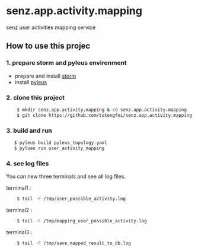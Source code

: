 # senz.app.activity.mapping
senz user activities mapping service

## How to use this projec

### 1. prepare storm and pyleus environment

 - prepare and install [storm](http://storm.apache.org/documentation/Setting-up-development-environment.html)
 - install [pyleus](https://yelp.github.io/pyleus/)

### 2. clone this project
```sh
    $ mkdir senz.app.activity.mapping & cd senz.app.activity.mapping
    $ git clone https://github.com/tutengfei/senz.app.activity.mapping.git -b storm
```

### 3. build and run
```sh
   $ pyleus build pyleus_topology.yaml
   $ pylues run user_activity_mapping
```

### 4. see log files
You can new three terminals and see all log files.

terminal1 :

```sh
    $ tail -F /tmp/user_possible_activity.log
```

terminal2 :

```sh
    $ tail -F /tmp/mapping_user_possible_activity.log
```

terminal3 :

```sh
    $ tail -F /tmp/save_mapped_result_to_db.log
```
